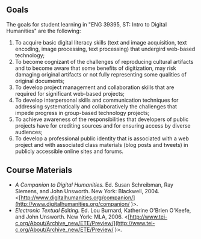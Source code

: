 ##  Goals 

The goals for student learning in "ENG 39395, ST: Intro to Digital Humanities" are the following:

1.  To acquire basic digital literacy skills (text and image acquisition, text encoding, image processing, text processing) that undergird web-based technology;
2.  To become cognizant of the challenges of reproducing cultural artifacts and to become aware that some benefits of digitization, may risk damaging original artifacts or not fully representing some qualities of original documents;
3.  To develop project management and collaboration skills that are required for significant web-based projects;
4.  To develop interpersonal skills and communication techniques for addressing systematically and collaboratively the challenges that impede progress in group-based technology projects;
5.  To achieve awareness of the responsibilities that developers of public projects have for crediting sources and for ensuring access by diverse audiences;
6.  To develop a professional public identity that is associated with a web project and with associated class materials (blog posts and tweets) in publicly accessible online sites and forums.

##  Course Materials

 -  *A Companion to Digital Humanities.* Ed. Susan Schreibman, Ray Siemens,
    and John Unsworth. New York: Blackwell, 2004. 
    &lt;[http://www.digitalhumanities.org/companion/](http://www.digitalhumanities.org/companion/ )&gt;.
 -  *Electronic Textual Editing.* Ed. Lou Burnard, Katherine O'Brien O'Keefe,
    and John Unsworth. New York: MLA, 2006.
    &lt;[http://www.tei-c.org/About/Archive_new/ETE/Preview/](http://www.tei-c.org/About/Archive_new/ETE/Preview/ )&gt;.
	

  

 
 
 

   
